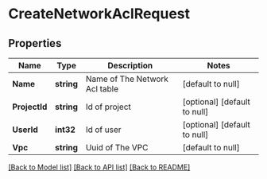 # CreateNetworkAclRequest

## Properties
Name | Type | Description | Notes
------------ | ------------- | ------------- | -------------
**Name** | **string** | Name of The Network Acl table | [default to null]
**ProjectId** | **string** | Id of project | [optional] [default to null]
**UserId** | **int32** | Id of user | [optional] [default to null]
**Vpc** | **string** | Uuid of The VPC | [default to null]

[[Back to Model list]](../README.md#documentation-for-models) [[Back to API list]](../README.md#documentation-for-api-endpoints) [[Back to README]](../README.md)


